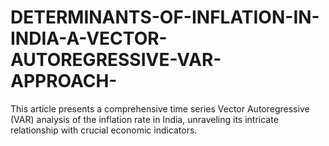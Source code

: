 # DETERMINANTS-OF-INFLATION-IN-INDIA-A-VECTOR-AUTOREGRESSIVE-VAR-APPROACH-
This article presents a comprehensive time series Vector Autoregressive (VAR) analysis of the inflation rate in India, unraveling its intricate relationship with crucial economic indicators. 
